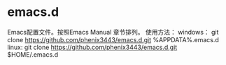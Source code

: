 emacs.d
=======
Emacs配置文件。按照Emacs Manual 章节排列。
使用方法：
windows： 	git clone https://github.com/phenix3443/emacs.d.git %APPDATA%\.emacs.d
linux:		git clone https://github.com/phenix3443/emacs.d.git $HOME/.emacs.d
